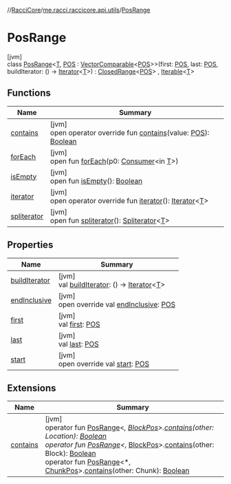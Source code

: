 //[RacciCore](../../../index.md)/[me.racci.raccicore.api.utils](../index.md)/[PosRange](index.md)

# PosRange

[jvm]\
class [PosRange](index.md)&lt;[T](index.md), [POS](index.md) : [VectorComparable](../-vector-comparable/index.md)&lt;[POS](index.md)&gt;&gt;(first: [POS](index.md), last: [POS](index.md), buildIterator: () -&gt; [Iterator](https://kotlinlang.org/api/latest/jvm/stdlib/kotlin.collections/-iterator/index.html)&lt;[T](index.md)&gt;) : [ClosedRange](https://kotlinlang.org/api/latest/jvm/stdlib/kotlin.ranges/-closed-range/index.html)&lt;[POS](index.md)&gt; , [Iterable](https://kotlinlang.org/api/latest/jvm/stdlib/kotlin.collections/-iterable/index.html)&lt;[T](index.md)&gt;

## Functions

| Name | Summary |
|---|---|
| [contains](contains.md) | [jvm]<br>open operator override fun [contains](contains.md)(value: [POS](index.md)): [Boolean](https://kotlinlang.org/api/latest/jvm/stdlib/kotlin/-boolean/index.html) |
| [forEach](../../me.racci.raccicore.api.utils.collections/-observable-collection/index.md#1532301601%2FFunctions%2F-1216412040) | [jvm]<br>open fun [forEach](../../me.racci.raccicore.api.utils.collections/-observable-collection/index.md#1532301601%2FFunctions%2F-1216412040)(p0: [Consumer](https://docs.oracle.com/javase/8/docs/api/java/util/function/Consumer.html)&lt;in [T](index.md)&gt;) |
| [isEmpty](index.md#1458256964%2FFunctions%2F-1216412040) | [jvm]<br>open fun [isEmpty](index.md#1458256964%2FFunctions%2F-1216412040)(): [Boolean](https://kotlinlang.org/api/latest/jvm/stdlib/kotlin/-boolean/index.html) |
| [iterator](iterator.md) | [jvm]<br>open operator override fun [iterator](iterator.md)(): [Iterator](https://kotlinlang.org/api/latest/jvm/stdlib/kotlin.collections/-iterator/index.html)&lt;[T](index.md)&gt; |
| [spliterator](../../me.racci.raccicore.api.utils.collections/-expiration-list-impl/index.md#-1387152138%2FFunctions%2F-1216412040) | [jvm]<br>open fun [spliterator](../../me.racci.raccicore.api.utils.collections/-expiration-list-impl/index.md#-1387152138%2FFunctions%2F-1216412040)(): [Spliterator](https://docs.oracle.com/javase/8/docs/api/java/util/Spliterator.html)&lt;[T](index.md)&gt; |

## Properties

| Name | Summary |
|---|---|
| [buildIterator](build-iterator.md) | [jvm]<br>val [buildIterator](build-iterator.md): () -&gt; [Iterator](https://kotlinlang.org/api/latest/jvm/stdlib/kotlin.collections/-iterator/index.html)&lt;[T](index.md)&gt; |
| [endInclusive](end-inclusive.md) | [jvm]<br>open override val [endInclusive](end-inclusive.md): [POS](index.md) |
| [first](first.md) | [jvm]<br>val [first](first.md): [POS](index.md) |
| [last](last.md) | [jvm]<br>val [last](last.md): [POS](index.md) |
| [start](start.md) | [jvm]<br>open override val [start](start.md): [POS](index.md) |

## Extensions

| Name | Summary |
|---|---|
| [contains](../contains.md) | [jvm]<br>operator fun [PosRange](index.md)&lt;*, [BlockPos](../-block-pos/index.md)&gt;.[contains](../contains.md)(other: Location): [Boolean](https://kotlinlang.org/api/latest/jvm/stdlib/kotlin/-boolean/index.html)<br>operator fun [PosRange](index.md)&lt;*, [BlockPos](../-block-pos/index.md)&gt;.[contains](../contains.md)(other: Block): [Boolean](https://kotlinlang.org/api/latest/jvm/stdlib/kotlin/-boolean/index.html)<br>operator fun [PosRange](index.md)&lt;*, [ChunkPos](../-chunk-pos/index.md)&gt;.[contains](../contains.md)(other: Chunk): [Boolean](https://kotlinlang.org/api/latest/jvm/stdlib/kotlin/-boolean/index.html) |
